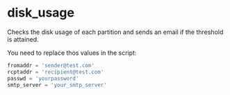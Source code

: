 

# disk_usage
 Checks the disk usage of each partition and sends an email if the threshold is attained.
 
 You need to replace thos values in the script:
 ```python
fromaddr = 'sender@test.com'
rcptaddr = 'recipient@test.com'
passwd = 'yourpassword'
smtp_server = 'your_smtp_server'
```